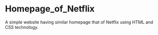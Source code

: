 # Homepage_of_Netflix
A simple website having similar homepage that of Netflix using HTML and CSS technology. 
